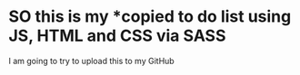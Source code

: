 # SO this is my *copied to do list using JS, HTML and CSS via SASS

I am going to try to upload this to my GitHub
